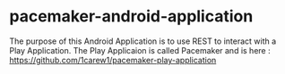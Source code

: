 # pacemaker-android-application

The purpose of this Android Application is to use REST to interact with a Play Application. The Play Applicaion is
called Pacemaker and is here : https://github.com/1carew1/pacemaker-play-application
